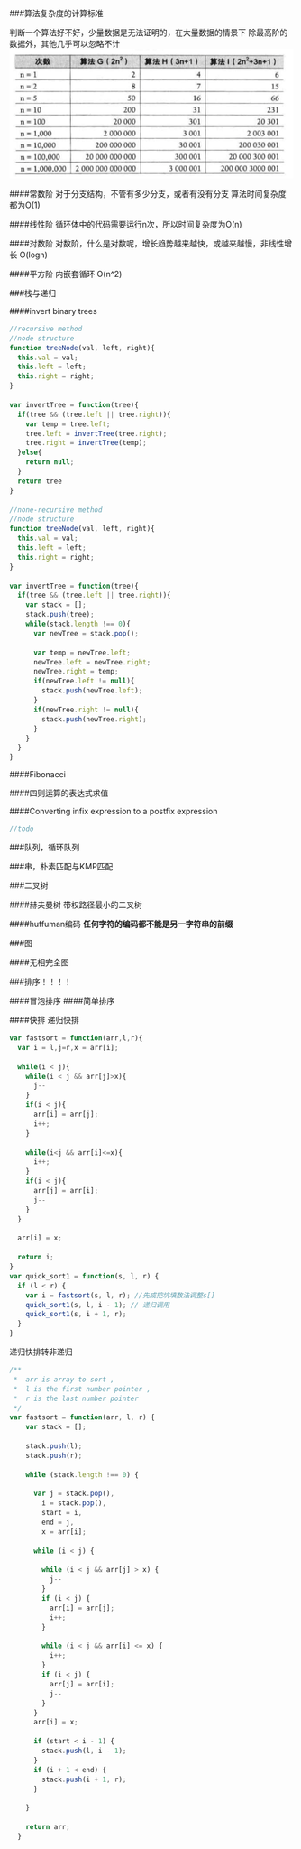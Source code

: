 ###算法复杂度的计算标准

判断一个算法好不好，少量数据是无法证明的，在大量数据的情景下
除最高阶的数据外，其他几乎可以忽略不计
![](./img/poly-add.png)

####常数阶
对于分支结构，不管有多少分支，或者有没有分支
算法时间复杂度都为O(1)

####线性阶
循环体中的代码需要运行n次，所以时间复杂度为O(n)

####对数阶
对数阶，什么是对数呢，增长趋势越来越快，或越来越慢，非线性增长
O(logn)

####平方阶
内嵌套循环 O(n^2)

###栈与递归

####invert binary trees
```javascript
//recursive method
//node structure
function treeNode(val, left, right){
  this.val = val;
  this.left = left;
  this.right = right;
}

var invertTree = function(tree){
  if(tree && (tree.left || tree.right)){
    var temp = tree.left;
    tree.left = invertTree(tree.right);
    tree.right = invertTree(temp);
  }else{
    return null;
  }
  return tree
}

//none-recursive method
//node structure
function treeNode(val, left, right){
  this.val = val;
  this.left = left;
  this.right = right;
}

var invertTree = function(tree){
  if(tree && (tree.left || tree.right)){
    var stack = [];
    stack.push(tree);
    while(stack.length !== 0){
      var newTree = stack.pop();
      
      var temp = newTree.left;
      newTree.left = newTree.right;
      newTree.right = temp;
      if(newTree.left != null){
        stack.push(newTree.left);
      }
      if(newTree.right != null){
        stack.push(newTree.right);
      }
    }
  }
}
```

####Fibonacci

####四则运算的表达式求值

####Converting infix expression to a postfix expression
```javascript
//todo
```

###队列，循环队列

###串，朴素匹配与KMP匹配

###二叉树

####赫夫曼树
带权路径最小的二叉树

####huffuman编码
**任何字符的编码都不能是另一字符串的前缀**

###图

####无相完全图

###排序！！！！

####冒泡排序
####简单排序

####快排
递归快排
```javascript
var fastsort = function(arr,l,r){
  var i = l,j=r,x = arr[i];

  while(i < j){
    while(i < j && arr[j]>x){
      j--
    }
    if(i < j){
      arr[i] = arr[j];
      i++;
    }

    while(i<j && arr[i]<=x){
      i++;
    }
    if(i < j){
      arr[j] = arr[i];
      j--
    }
  }

  arr[i] = x;

  return i;
}
var quick_sort1 = function(s, l, r) {
  if (l < r) {
    var i = fastsort(s, l, r); //先成挖坑填数法调整s[]  
    quick_sort1(s, l, i - 1); // 递归调用   
    quick_sort1(s, i + 1, r);
  }
}
```

递归快排转非递归
```javascript
/**
 *  arr is array to sort , 
 *  l is the first number pointer , 
 *  r is the last number pointer
 */
var fastsort = function(arr, l, r) {
    var stack = [];
	
    stack.push(l);
    stack.push(r);

    while (stack.length !== 0) {

      var j = stack.pop(),
        i = stack.pop(),
        start = i,
        end = j,
        x = arr[i];

      while (i < j) {

        while (i < j && arr[j] > x) {
          j--
        }
        if (i < j) {
          arr[i] = arr[j];
          i++;
        }

        while (i < j && arr[i] <= x) {
          i++;
        }
        if (i < j) {
          arr[j] = arr[i];
          j--
        }
      }
      arr[i] = x;

      if (start < i - 1) {
        stack.push(l, i - 1);
      }
      if (i + 1 < end) {
        stack.push(i + 1, r);
      }

    }

    return arr;
  }
```